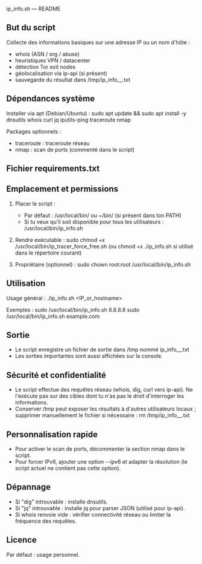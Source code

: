 ip_info.sh — README

But du script
--------------
Collecte des informations basiques sur une adresse IP ou un nom d'hôte :
- whois (ASN / org / abuse)
- heuristiques VPN / datacenter
- détection Tor exit nodes
- géolocalisation via ip-api (si présent)
- sauvegarde du résultat dans /tmp/ip_info_<target>_<timestamp>.txt

Dépendances système
-------------------
Installer via apt (Debian/Ubuntu) :
sudo apt update && sudo apt install -y dnsutils whois curl jq iputils-ping traceroute nmap

Packages optionnels :
- traceroute : traceroute réseau
- nmap : scan de ports (commenté dans le script)


Fichier requirements.txt
------------------------

Emplacement et permissions
--------------------------
1. Placer le script :
   - Par défaut : /usr/local/bin/ ou ~/bin/ (si présent dans ton PATH)
   - Si tu veux qu'il soit disponible pour tous les utilisateurs : /usr/local/bin/ip_info.sh

2. Rendre exécutable :
   sudo chmod +x /usr/local/bin/ip_tracer_force_free.sh
   (ou chmod +x ./ip_info.sh si utilisé dans le répertoire courant)

3. Propriétaire (optionnel) :
   sudo chown root:root /usr/local/bin/ip_info.sh

Utilisation
-----------
Usage général :
./ip_info.sh <IP_or_hostname>

Exemples :
sudo /usr/local/bin/ip_info.sh 8.8.8.8
sudo /usr/local/bin/ip_info.sh example.com

Sortie
-----
- Le script enregistre un fichier de sortie dans /tmp nommé ip_info_<target>_<timestamp>.txt
- Les sorties importantes sont aussi affichées sur la console.

Sécurité et confidentialité
---------------------------
- Le script effectue des requêtes réseau (whois, dig, curl vers ip-api). Ne l'exécute pas sur des cibles dont tu n'as pas le droit d'interroger les informations.
- Conserver /tmp peut exposer les résultats à d'autres utilisateurs locaux ; supprimer manuellement le fichier si nécessaire :
  rm /tmp/ip_info_<target>_<timestamp>.txt

Personnalisation rapide
-----------------------
- Pour activer le scan de ports, décommenter la section nmap dans le script.
- Pour forcer IPv6, ajouter une option --ipv6 et adapter la résolution (le script actuel ne contient pas cette option).

Dépannage
---------
- Si "dig" introuvable : installe dnsutils.
- Si "jq" introuvable : installe jq pour parser JSON (utilisé pour ip-api).
- Si whois renvoie vide : vérifier connectivité réseau ou limiter la fréquence des requêtes.

Licence
-------
Par défaut : usage personnel.


